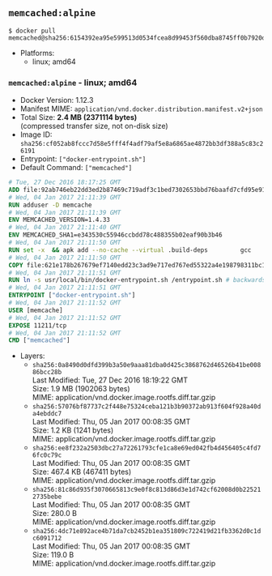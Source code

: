 ## `memcached:alpine`

```console
$ docker pull memcached@sha256:6154392ea95e599513d0534fcea8d99453f560dba8745ff0b7920d30146df45a
```

-	Platforms:
	-	linux; amd64

### `memcached:alpine` - linux; amd64

-	Docker Version: 1.12.3
-	Manifest MIME: `application/vnd.docker.distribution.manifest.v2+json`
-	Total Size: **2.4 MB (2371114 bytes)**  
	(compressed transfer size, not on-disk size)
-	Image ID: `sha256:cf052ab8fccc7d58e5fff4f4adf79af5e8a6865ae4872bb3df388a5c83c26191`
-	Entrypoint: `["docker-entrypoint.sh"]`
-	Default Command: `["memcached"]`

```dockerfile
# Tue, 27 Dec 2016 18:17:25 GMT
ADD file:92ab746eb22dd3ed2b87469c719adf3c1bed7302653bbd76baafd7cfd95e911e in / 
# Wed, 04 Jan 2017 21:11:39 GMT
RUN adduser -D memcache
# Wed, 04 Jan 2017 21:11:39 GMT
ENV MEMCACHED_VERSION=1.4.33
# Wed, 04 Jan 2017 21:11:40 GMT
ENV MEMCACHED_SHA1=e343530c55946ccbdd78c488355b02eaf90b3b46
# Wed, 04 Jan 2017 21:11:50 GMT
RUN set -x 	&& apk add --no-cache --virtual .build-deps 		gcc 		libc-dev 		libevent-dev 		linux-headers 		make 		perl 		tar 	&& wget -O memcached.tar.gz "http://memcached.org/files/memcached-$MEMCACHED_VERSION.tar.gz" 	&& echo "$MEMCACHED_SHA1  memcached.tar.gz" | sha1sum -c - 	&& mkdir -p /usr/src/memcached 	&& tar -xzf memcached.tar.gz -C /usr/src/memcached --strip-components=1 	&& rm memcached.tar.gz 	&& cd /usr/src/memcached 	&& ./configure 	&& make -j$(getconf _NPROCESSORS_ONLN) 	&& make install 	&& cd / && rm -rf /usr/src/memcached 	&& runDeps="$( 		scanelf --needed --nobanner --recursive /usr/local 			| awk '{ gsub(/,/, "\nso:", $2); print "so:" $2 }' 			| sort -u 			| xargs -r apk info --installed 			| sort -u 	)" 	&& apk add --virtual .memcached-rundeps $runDeps 	&& apk del .build-deps
# Wed, 04 Jan 2017 21:11:50 GMT
COPY file:621e178b267679ef7140edd23c3ad9e717ed767ed55322a4e198798311bc1d36 in /usr/local/bin/ 
# Wed, 04 Jan 2017 21:11:51 GMT
RUN ln -s usr/local/bin/docker-entrypoint.sh /entrypoint.sh # backwards compat
# Wed, 04 Jan 2017 21:11:51 GMT
ENTRYPOINT ["docker-entrypoint.sh"]
# Wed, 04 Jan 2017 21:11:52 GMT
USER [memcache]
# Wed, 04 Jan 2017 21:11:52 GMT
EXPOSE 11211/tcp
# Wed, 04 Jan 2017 21:11:52 GMT
CMD ["memcached"]
```

-	Layers:
	-	`sha256:0a8490d0dfd399b3a50e9aaa81dba0d425c3868762d46526b41be00886bcc28b`  
		Last Modified: Tue, 27 Dec 2016 18:19:22 GMT  
		Size: 1.9 MB (1902063 bytes)  
		MIME: application/vnd.docker.image.rootfs.diff.tar.gzip
	-	`sha256:57076bf87737c2f448e75324ceba121b3b90372ab913f604f928a40da4ebddc7`  
		Last Modified: Thu, 05 Jan 2017 00:08:35 GMT  
		Size: 1.2 KB (1241 bytes)  
		MIME: application/vnd.docker.image.rootfs.diff.tar.gzip
	-	`sha256:ee8f232a2503dbc27a72261793cfe1ca8e69ed042fb4d456405c4fd76fc0c79c`  
		Last Modified: Thu, 05 Jan 2017 00:08:35 GMT  
		Size: 467.4 KB (467411 bytes)  
		MIME: application/vnd.docker.image.rootfs.diff.tar.gzip
	-	`sha256:81c86d935f3070665813c9e0f8c813d86d3e1d742cf62008d0b225212735bebe`  
		Last Modified: Thu, 05 Jan 2017 00:08:35 GMT  
		Size: 280.0 B  
		MIME: application/vnd.docker.image.rootfs.diff.tar.gzip
	-	`sha256:4dc71e892ace4b71da7cb2452b1ea351809c722419d21fb3362d0c1dc6091712`  
		Last Modified: Thu, 05 Jan 2017 00:08:35 GMT  
		Size: 119.0 B  
		MIME: application/vnd.docker.image.rootfs.diff.tar.gzip
